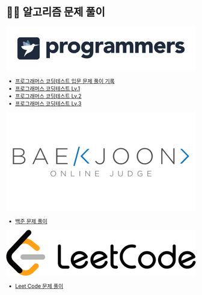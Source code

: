 # 👨‍💻 알고리즘 문제 풀이

<p align="center">
    <img src="/img/programmers-logo-dark.png"/>
</p>

- [프로그래머스 코딩테스트 입문 문제 풀이 기록](https://github.com/MrKeeplearning/algorithm/blob/main/src/main/java/programmers/beginners/README.md)
- [프로그래머스 코딩테스트 Lv.1](https://github.com/MrKeeplearning/algorithm/blob/main/src/main/java/programmers/lv1/README.md)
- [프로그래머스 코딩테스트 Lv.2](https://github.com/MrKeeplearning/algorithm/blob/main/src/main/java/programmers/lv2/README.md)
- [프로그래머스 코딩테스트 Lv.3](https://github.com/MrKeeplearning/algorithm/blob/main/src/main/java/programmers/lv3/README.md)

<p align="center">
    <img src="/img/boj-og.png" width="600"/>
</p>

- [백준 문제 풀이]()

<p align="center">
    <img src="/img/LeetCode_Logo_black_with_text.svg.png"/>
</p>

- [Leet Code 문제 풀이](https://github.com/MrKeeplearning/algorithm/blob/main/src/main/java/leetcode/README.md)